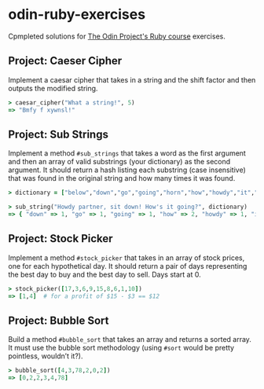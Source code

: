 # odin-ruby-exercises
Cpmpleted solutions for [The Odin Project's Ruby course](https://www.theodinproject.com/paths/full-stack-ruby-on-rails/courses/ruby) exercises.

## Project: Caeser Cipher
Implement a caesar cipher that takes in a string and the shift factor and then outputs the modified string.

```Ruby
> caesar_cipher("What a string!", 5) 
=> "Bmfy f xywnsl!"
```

## Project: Sub Strings
Implement a method `#sub_strings` that takes a word as the first argument and then an array of valid substrings (your dictionary) as the second argument. It should return a hash listing each substring (case insensitive) that was found in the original string and how many times it was found.

```Ruby
> dictionary = ["below","down","go","going","horn","how","howdy","it","i","low","own","part","partner","sit"]

> sub_string("Howdy partner, sit down! How's it going?", dictionary) 
=> { "down" => 1, "go" => 1, "going" => 1, "how" => 2, "howdy" => 1, "it" => 2, "i" => 3, "own" => 1, "part" => 1, "partner" => 1, "sit" => 1 }
```

## Project: Stock Picker
Implement a method `#stock_picker` that takes in an array of stock prices, one for each hypothetical day. It should return a pair of days representing the best day to buy and the best day to sell. Days start at 0.

```Ruby
> stock_picker([17,3,6,9,15,8,6,1,10])
=> [1,4]  # for a profit of $15 - $3 == $12
```

## Project: Bubble Sort
Build a method `#bubble_sort` that takes an array and returns a sorted array. It must use the bubble sort methodology (using `#sort` would be pretty pointless, wouldn’t it?).

```Ruby
> bubble_sort([4,3,78,2,0,2])
=> [0,2,2,3,4,78]
```